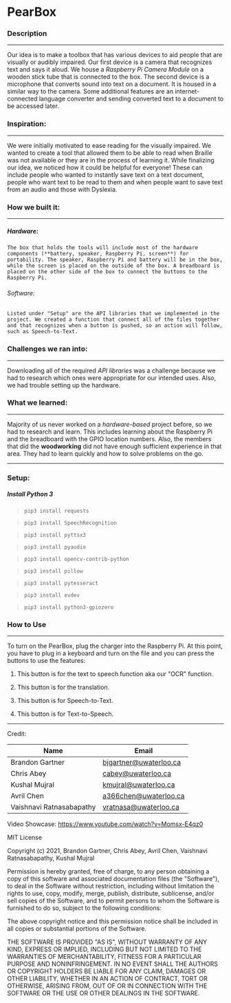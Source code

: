 # PearBox

### Description

---


Our idea is to make a toolbox that has various devices to aid people that are visually or audibly impaired. Our first device is a camera that recognizes text and says it aloud. We house a *Raspberry Pi Camera Module* on a wooden stick tube that is connected to the box. The second device is a microphone that converts sound into text on a document. It is housed in a similar way to the camera. Some additional features are an internet-connected language converter and sending converted text to a document to be accessed later.


### Inspiration:

---

We were initially motivated to ease reading for the visually impaired. We wanted to create a tool that allowed them to be able to read when Braille was not available or they are in the process of learning it. While finalizing our idea, we noticed how it could be helpful for everyone! These can include people who wanted to instantly save text on a text document, people who want text to be read to them and when people want to save text from an audio and those with Dyslexia.

### How we built it:

---

##### Hardware:
    The box that holds the tools will include most of the hardware components (**battery, speaker, Raspberry Pi, screen**) for portability. The speaker, Raspberry Pi and battery will be in the box, while the screen is placed on the outside of the box. A breadboard is placed on the other side of the box to connect the buttons to the Raspberry Pi. 

###### Software:
    Listed under "Setup" are the API libraries that we implemented in the project. We created a function that connect all of the files together and that recognizes when a button is pushed, so an action will follow, such as Speech-to-Text.

### Challenges we ran into:

---

Downloading all of the required *API libraries* was a challenge because we had to research which ones were appropriate for our intended uses. Also, we had trouble setting up the hardware. 


### What we learned:

---

Majority of us never worked on a *hardware-based* project before, so we had to research and learn. This includes learning about the Raspberry Pi and the breadboard with the GPIO location numbers. Also, the members that did the **woodworking** did not have enough sufficient experience in that area. They had to learn quickly and how to solve problems on the go.





---

### Setup:

##### Install Python 3

> `pip3 install requests`

> `pip3 install SpeechRecognition`

> `pip3 install pyttsx3`

> `pip3 install pyaudio`

> `pip3 install opencv-contrib-python`

> `pip3 install pillow`

> `pip3 install pytesseract`

> `pip3 install evdev`

> `pip3 install python3-gpiozero`

### How to Use

---
To turn on the PearBox, plug the charger into the Raspberry Pi. At this point, you have to plug in a keyboard and turn on the file and you can press the buttons to use the features:

1) This button is for the text to speech function aka our "OCR" function.

2) This button is for the translation.

3) This button is for Speech-to-Text. 

4) This button is for Text-to-Speech.

---

Credit:

|Name|Email|
|----|-----|
|Brandon Gartner|bjgartner@uwaterloo.ca|,
|Chris Abey|cabey@uwaterloo.ca|,
|Kushal Mujral|kmujral@uwaterloo.ca|,
|Avril Chen|a366chen@uwaterloo.ca|,
|Vaishnavi Ratnasabapathy|vratnasa@uwaterloo.ca|

Video Showcase: https://www.youtube.com/watch?v=Momsx-E4qz0


MIT License

Copyright (c) 2021, Brandon Gartner, Chris Abey, Avril Chen, Vaishnavi Ratnasabapathy, Kushal Mujral

Permission is hereby granted, free of charge, to any person obtaining a copy
of this software and associated documentation files (the "Software"), to deal
in the Software without restriction, including without limitation the rights
to use, copy, modify, merge, publish, distribute, sublicense, and/or sell
copies of the Software, and to permit persons to whom the Software is
furnished to do so, subject to the following conditions:

The above copyright notice and this permission notice shall be included in all
copies or substantial portions of the Software.

THE SOFTWARE IS PROVIDED "AS IS", WITHOUT WARRANTY OF ANY KIND, EXPRESS OR
IMPLIED, INCLUDING BUT NOT LIMITED TO THE WARRANTIES OF MERCHANTABILITY,
FITNESS FOR A PARTICULAR PURPOSE AND NONINFRINGEMENT. IN NO EVENT SHALL THE
AUTHORS OR COPYRIGHT HOLDERS BE LIABLE FOR ANY CLAIM, DAMAGES OR OTHER
LIABILITY, WHETHER IN AN ACTION OF CONTRACT, TORT OR OTHERWISE, ARISING FROM,
OUT OF OR IN CONNECTION WITH THE SOFTWARE OR THE USE OR OTHER DEALINGS IN THE
SOFTWARE.
